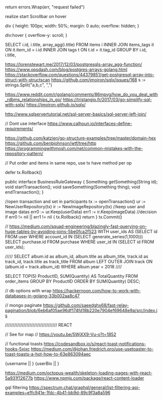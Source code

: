 return errors.Wrap(err, "request failed")
 
realize start
Scrollbar on hover 

div {
  height: 100px;
  width: 50%;
  margin: 0 auto;
  overflow: hidden;
}

div:hover {
  overflow-y: scroll;
}

SELECT i.id, i.title, array_agg(i.title)
FROM items i
INNER JOIN items_tags it
ON it.item_id = i.id
INNER JOIN tags t
ON t.id = it.tag_id
GROUP BY i.id, i.title,

https://lorenstewart.me/2017/12/03/postgresqls-array_agg-function/
https://www.opsdash.com/blog/postgres-arrays-golang.html
https://stackoverflow.com/questions/44379851/get-postgresql-array-into-struct-with-structscan
https://github.com/jmoiron/sqlx/issues/168
s := strings.Split("a,b,c", ",")

https://www.reddit.com/r/golang/comments/86mpvg/how_do_you_deal_with_rdbms_relationships_in_go/
https://tristangio.fr/2017/03/go-simplify-sql-with-sqlx/
https://jmoiron.github.io/sqlx/

http://www.sqlservertutorial.net/sql-server-basics/sql-server-left-join/

// Dont use interface
https://www.calhoun.io/interfaces-define-requirements/

https://github.com/katzien/go-structure-examples/tree/master/domain-hex
https://github.com/benbjohnson/wtf/tree/http
https://programmingwithmosh.com/net/common-mistakes-with-the-repository-pattern/

// Put order and items in same repo, use tx have method per op

defer tx.Rollback()

public interface BusinessRuleGateway {
  Something getSomething(String id);
  void startTransaction();
  void saveSomething(Something thing);
  void endTransaction();
}

//open transaction and set in participants
tx := openTransaction()
ur := NewUserRepository(tx)
ir := NewImageRepository(tx)
//keep user and image datas
err0 := ur.Keep(userData)
err1 := ir.Keep(imageData)
//decision
if err0 != nil || err1 != nil {
  tx.Rollback()
  return
}
tx.Commit()

// https://medium.com/squad-engineering/blazingly-fast-querying-on-huge-tables-by-avoiding-joins-5be0fca2f523
WITH user_ids AS
  (SELECT id
   FROM user
   WHERE account_id IN
       (SELECT generate_series(1,1000)))
SELECT purchase.id
FROM purchase
WHERE user_id IN
    (SELECT id
     FROM user_ids);
     
/////
SELECT
  album.id as album_id,
  album.title as album_title,
  track.id as track_id,
  track.title as track_title
FROM
  album
LEFT OUTER JOIN
  track
ON
  (album.id = track.album_id)
WHERE
  album.year = 2018
////

SELECT TOP(5) ProductID, SUM(Quantity) AS TotalQuantity
FROM order_items
GROUP BY ProductID
ORDER BY SUM(Quantity) DESC;

// db options with wrap
https://hackernoon.com/how-to-work-with-databases-in-golang-33b002aa8c47

// mongo paginate
https://github.com/saeedghx68/fast-relay-pagination/blob/6eb6af05ae96df174fd18b220e7904ef69648e9a/src/index.js


////////////////////////////////// REACT

// See for map
// https://youtu.be/5WjXX9-Vu-o?t=1852

// functional toasts
https://codesandbox.io/s/react-toast-notifications-hooks-5xjxc
https://medium.com/@johan.friedrich.pro/use-usetoaster-to-toast-toasts-a-hot-how-to-63e863094aec

<Profile>
  <ProfileName>{username || <SkeletonLine />}</ProfileName>
  <ProfileBio>{userBio || <SkeletonLine />}</ProfileBio>
</Profile>

https://medium.com/octopus-wealth/skeleton-loading-pages-with-react-5a931f12677b
https://www.npmjs.com/package/react-content-loader


gql filtering
https://spectrum.chat/graphql/general/list-filtering-api-examples~e1fc941e-1fdc-4b41-bb9d-89c9f3a8a596